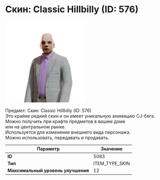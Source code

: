 # Скин: Classic Hillbilly (ID: 576)

![Item Image](../img/5083.webp?raw=true)

Предмет: Скин: Classic Hillbilly (ID: 576)<br>Это крайне редкий скин и он имеет уникальную анимацию CJ-бега.<br>Можно получить при крафте предметов в вашем доме<br>или на центральном рынке.<br>Используется для изменения внешнего вида персонажа.<br>Можно использовать, передавать и продавать.


| Параметр | Значение |
|----------|----------|
| **ID** | 5083 |
| **Тип** | ITEM_TYPE_SKIN |
| **Максимальный уровень улучшения** | 12 |


